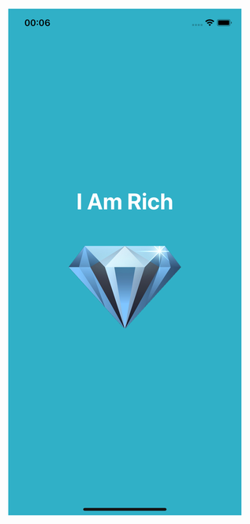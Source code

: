 <p align="center">
  <img src="https://github.com/Matelaa/learning-swiftui/blob/main/i-am-rich-app/Screenshots/I%20Am%20Rich%20App.png">
</p>
